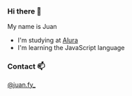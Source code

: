 ### Hi there 🤍

My name is Juan

- I'm studying at [Alura](https://www.alura.com.br)
- I'm learning the JavaScript language

### Contact 📫

[@juan.fy_](https://www.instagram.com/juan.fy_/)
